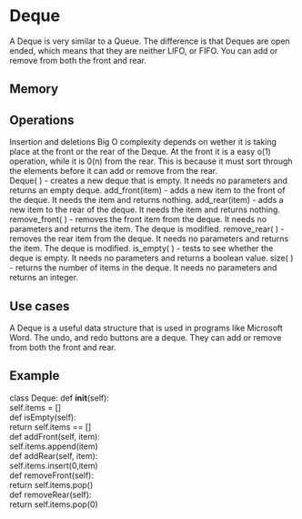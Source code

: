 <h1>Deque</h1>
<p1>A Deque is very similar to a Queue. The difference is that Deques are open ended, which means that they are neither LIFO, or FIFO. You can add or remove from both the front and rear.</p1>
<h2>Memory</h2>
<h2>Operations</h2>
<p1> Insertion and deletions Big O complexity depends on wether it is taking place at the front or the rear of the Deque. At the front it is a easy o(1) operation, while it is 0(n) from the rear. This is because it must sort through the elements before it can add or remove from the rear.<br/> Deque( ) - creates a new deque that is empty. It needs no parameters and returns an empty deque.
add_front(item) - adds a new item to the front of the deque. It needs the item and returns nothing.
add_rear(item) - adds a new item to the rear of the deque. It needs the item and returns nothing.
remove_front( ) - removes the front item from the deque. It needs no parameters and returns the item. The deque is modified.
remove_rear( ) - removes the rear item from the deque. It needs no parameters and returns the item. The deque is modified.
is_empty( ) - tests to see whether the deque is empty. It needs no parameters and returns a boolean value.
size( ) - returns the number of items in the deque. It needs no parameters and returns an integer.</p1> 
<h2>Use cases</h2>
<p1> A Deque is a useful data structure that is used in programs like Microsoft Word. The undo, and redo buttons are a deque. They can add or remove from both the front and rear. </p1>
<h2>Example</h2>
<p1>
  
  class Deque:
    def __init__(self):<br/>
        self.items = []<br/>
    def isEmpty(self):<br/>
        return self.items == []<br/>
    def addFront(self, item):<br/>
        self.items.append(item)<br/>
    def addRear(self, item):<br/>
        self.items.insert(0,item)<br/>
    def removeFront(self):<br/>
        return self.items.pop()<br/>
    def removeRear(self):<br/>
        return self.items.pop(0)</p1>
